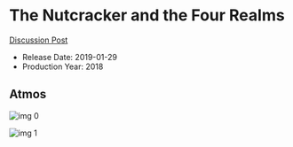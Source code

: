 # The Nutcracker and the Four Realms

[Discussion Post](https://www.avsforum.com/threads/bass-eq-for-filtered-movies.2995212/post-57504984)

* Release Date: 2019-01-29
* Production Year: 2018

## Atmos

![img 0](https://i.imgur.com/33AnbLB.jpg)

![img 1](https://i.imgur.com/1sPWSYM.jpg)

